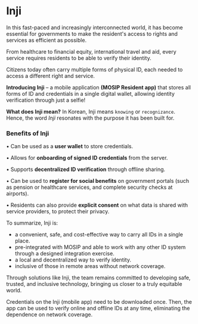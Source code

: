# Inji

In this fast-paced and increasingly interconnected world, it has become essential for governments to make the resident's access to rights and services as efficient as possible.

From healthcare to financial equity, international travel and aid, every service requires residents to be able to verify their identity.

Citizens today often carry multiple forms of physical ID, each needed to access a different right and service.

**Introducing Inji** – a mobile application **(MOSIP Resident app)** that stores all forms of ID and credentials in a single digital wallet, allowing identity verification through just a selfie!

**What does Inji mean?** In Korean, Inji means `knowing` or `recognizance`. Hence, the word _Inji_ resonates with the purpose it has been built for.

### Benefits of Inji

• Can be used as a **user wallet** to store credentials.

• Allows for **onboarding of signed ID credentials** from the server.

• Supports **decentralized ID verification** through offline sharing.

• Can be used to **register for social benefits** on government portals (such as pension or healthcare services, and complete security checks at airports).

• Residents can also provide **explicit consent** on what data is shared with service providers, to protect their privacy.

To summarize, Inji is:

* a convenient, safe, and cost-effective way to carry all IDs in a single place.
* pre-integrated with MOSIP and able to work with any other ID system through a designed integration exercise.
* a local and decentralized way to verify identity.
* inclusive of those in remote areas without network coverage.

Through solutions like Inji, the team remains committed to developing safe, trusted, and inclusive technology, bringing us closer to a truly equitable world.

Credentials on the Inji (mobile app) need to be downloaded once. Then, the app can be used to verify online and offline IDs at any time, eliminating the dependence on network coverage.
